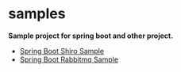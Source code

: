 # samples

**Sample project for spring boot and other project.**

- [Spring Boot Shiro Sample](https://github.com/Loptis/samples/tree/master/sample-spring-boot-rabbitmq)
- [Spring Boot Rabbitmq Sample](https://github.com/Loptis/samples/tree/master/sample-spring-boot-shiro)